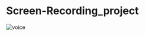 # Screen-Recording_project
![voice](https://github.com/sooryaponnu/Screen-Recording_project/assets/122439942/a645f128-9163-4872-9ebb-8df8b39e0a7b)
